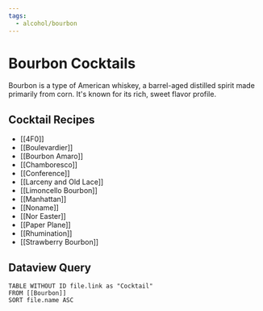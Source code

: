 ```yaml
---
tags:
  - alcohol/bourbon
---
```


# Bourbon Cocktails

Bourbon is a type of American whiskey, a barrel-aged distilled spirit made primarily from corn. It's known for its rich, sweet flavor profile.

## Cocktail Recipes

- [[4F0]]
- [[Boulevardier]]
- [[Bourbon Amaro]]
- [[Chamboresco]]
- [[Conference]]
- [[Larceny and Old Lace]]
- [[Limoncello Bourbon]]
- [[Manhattan]]
- [[Noname]]
- [[Nor Easter]]
- [[Paper Plane]]
- [[Rhumination]]
- [[Strawberry Bourbon]]

## Dataview Query

```dataview
TABLE WITHOUT ID file.link as "Cocktail"
FROM [[Bourbon]]
SORT file.name ASC
```
